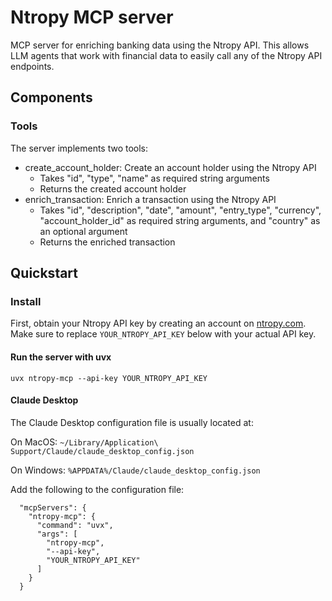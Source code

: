 # Ntropy MCP server

MCP server for enriching banking data using the Ntropy API. This allows LLM agents that work with financial data to easily call any of the Ntropy API endpoints.

## Components

### Tools

The server implements two tools:
- create_account_holder: Create an account holder using the Ntropy API
  - Takes "id", "type", "name" as required string arguments
  - Returns the created account holder
- enrich_transaction: Enrich a transaction using the Ntropy API
  - Takes "id", "description", "date", "amount", "entry_type", "currency",
  "account_holder_id" as required string arguments, and "country" as an optional
  argument
  - Returns the enriched transaction

## Quickstart

### Install

First, obtain your Ntropy API key by creating an account on [ntropy.com](https://ntropy.com). Make sure to replace `YOUR_NTROPY_API_KEY` below with your actual API key.

#### Run the server with uvx

```
uvx ntropy-mcp --api-key YOUR_NTROPY_API_KEY
```

#### Claude Desktop

The Claude Desktop configuration file is usually located at:

On MacOS: `~/Library/Application\ Support/Claude/claude_desktop_config.json`

On Windows: `%APPDATA%/Claude/claude_desktop_config.json`

Add the following to the configuration file:

```
  "mcpServers": {
    "ntropy-mcp": {
      "command": "uvx",
      "args": [
        "ntropy-mcp",
        "--api-key",
        "YOUR_NTROPY_API_KEY"
      ]
    }
  }
 ```
